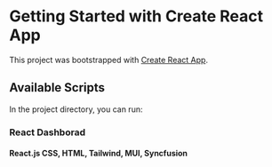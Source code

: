 # Getting Started with Create React App

This project was bootstrapped with [Create React App](https://github.com/facebook/create-react-app).

## Available Scripts

In the project directory, you can run:

### React Dashborad 
#### React.js CSS, HTML, Tailwind, MUI, Syncfusion